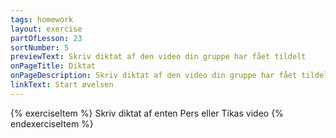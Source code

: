 ```yaml
---
tags: homework
layout: exercise
partOfLesson: 23
sortNumber: 5
previewText: Skriv diktat af den video din gruppe har fået tildelt
onPageTitle: Diktat
onPageDescription: Skriv diktat af den video din gruppe har fået tildelt.
linkText: Start øvelsen
---
```


{% exerciseItem %}
Skriv diktat af enten Pers eller Tikas video
<textarea-input></textarea-input>
{% endexerciseItem %}

